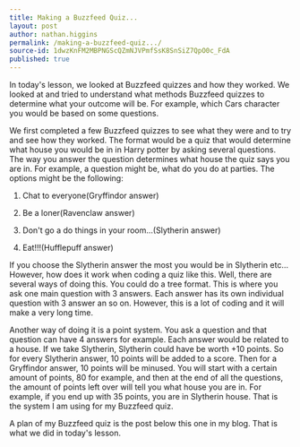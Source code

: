 ```yaml
---
title: Making a Buzzfeed Quiz...
layout: post
author: nathan.higgins
permalink: /making-a-buzzfeed-quiz.../
source-id: 1dwzKnFM2MBPNGScQZmNJVPmfSsK8SnSiZ7QpO0c_FdA
published: true
---
```

In today's lesson, we looked at Buzzfeed quizzes and how they worked. We looked at and tried to understand what methods Buzzfeed quizzes to determine what your outcome will be. For example, which Cars character you would be based on some questions.

We first completed a few Buzzfeed quizzes to see what they were and to try and see how they worked. The format would be a quiz that would determine what house you would be in in Harry potter by asking several questions. The way you answer the question determines what house the quiz says you are in. For example, a question might be, what do you do at parties. The options might be the following:

1. Chat to everyone(Gryffindor answer)

2. Be a loner(Ravenclaw answer)

3. Don't go a do things in your room…(Slytherin answer)

4. Eat!!!(Hufflepuff answer)

If you choose the Slytherin answer the most you would be in Slytherin etc… However, how does it work when coding a quiz like this. Well, there are several ways of doing this. You could do a tree format. This is where you ask one main question with 3 answers. Each answer has its own individual question with 3 answer an so on. However, this is a lot of coding and it will make a very long time. 

Another way of doing it is a point system. You ask a question and that question can have 4 answers for example. Each answer would be related to a house. If we take Slytherin, Slytherin could have be worth +10 points. So for every Slytherin answer, 10 points will be added to a score. Then for a Gryffindor answer, 10 points will be minused. You will start with a certain amount of points, 80 for example, and then at the end of all the questions, the amount of points left over will tell you what house you are in. For example, if you end up with 35 points, you are in Slytherin house. That is the system I am using for my Buzzfeed quiz.

A plan of my Buzzfeed quiz is the post below this one in my blog. That is what we did in today's lesson. 

